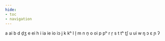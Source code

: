 ```yaml
---
hide:
- toc
- navigation
---
```

a
ai
b
d
d̠ʒ
e
ei
h
i
ia
ie
io
iɔ
j
k
kʰ
l
l̩
m
n
n̩
o
oi
p
pʰ
r
r̩
s
t
tʰ
t̠ʃ
u
ui
w
ŋ
ɔ
ɛ
ɲ
ʔ
